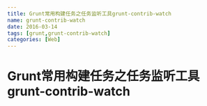 ```yaml
---
title: Grunt常用构建任务之任务监听工具grunt-contrib-watch
name: grunt-contrib-watch
date: 2016-03-14
tags: [grunt,grunt-contrib-watch]
categories: [Web]
---
```


# Grunt常用构建任务之任务监听工具grunt-contrib-watch
